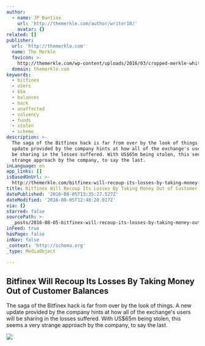 ```yaml
---
author:
  - name: JP Buntinx
    url: 'http://themerkle.com/author/writer10/'
    avatar: {}
related: []
publisher:
  url: 'http://themerkle.com'
  name: The Merkle
  favicon: >-
    http://themerkle.com/wp-content/uploads/2016/03/cropped-merkle-white-1-192x192.png
  domain: themerkle.com
keywords:
  - bitfinex
  - users
  - 65m
  - balances
  - hack
  - unaffected
  - solvency
  - funds
  - stolen
  - scheme
description: >-
  The saga of the Bitfinex hack is far from over by the look of things. A new
  update provided by the company hints at how all of the exchange's users will
  be sharing in the losses suffered. With US$65m being stolen, this seems a very
  strange approach by the company, to say the last.
inLanguage: en
app_links: []
isBasedOnUrl: >-
  http://themerkle.com/bitfinex-will-recoup-its-losses-by-taking-money-out-of-customer-balances/
title: Bitfinex Will Recoup Its Losses By Taking Money Out of Customer Balances
datePublished: '2016-08-05T13:35:27.527Z'
dateModified: '2016-08-05T12:48:20.017Z'
via: {}
starred: false
sourcePath: >-
  _posts/2016-08-05-bitfinex-will-recoup-its-losses-by-taking-money-out-of-custo.md
inFeed: true
hasPage: false
inNav: false
_context: 'http://schema.org'
_type: MediaObject

---
```

<article style=""><h1>Bitfinex Will Recoup Its Losses By Taking Money Out of Customer Balances</h1><p>The saga of the Bitfinex hack is far from over by the look of things. A new update provided by the company hints at how all of the exchange's users will be sharing in the losses suffered. With US$65m being stolen, this seems a very strange approach by the company, to say the last.</p><img src="http://themerkle.com/wp-content/uploads/2016/08/shutterstock_134863802.jpg" /></article>